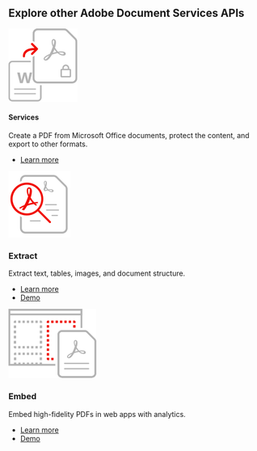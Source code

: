 <TitleBlock slots="heading" theme="light" className='titleBlock-align-left'/>

## Explore other Adobe Document Services APIs

<ProductCard slots="icon, heading, text, buttons" theme="light" width="33%" className="product-card-compact-img product-card-compact-img-service"/>

![EMPTY_ALT](../../images/create_secure_support.svg)

#### Services

Create a PDF from Microsoft Office documents, protect the content, and export to other formats.

* [Learn more](/src/pages/apis/pdf-services.md)

<ProductCard slots="icon, heading, text, buttons" theme="light" width="33%" className="product-card-compact-img product-card-compact-img-service"/>

![EMPTY_ALT](../../images/Extract-v2.svg)

### Extract

Extract text, tables, images, and document structure.

* [Learn more](/src/pages/apis/pdf-extract.md)
* [Demo](https://www.adobe.com/go/extract_visualizer)

<ProductCard slots="icon, heading, text, buttons" theme="light" width="33%" className="product-card-compact-img product-card-compact-img-service"/>

![EMPTY_ALT](../../images/customizable_experience.svg)

### Embed

Embed high-fidelity PDFs in web apps with analytics.

* [Learn more](/src/pages/apis/pdf-embed.md)
* [Demo](https://acrobatservices.adobe.com/view-sdk-demo/index.html#/view/FULL_WINDOW/Bodea%20Brochure.pdf)
